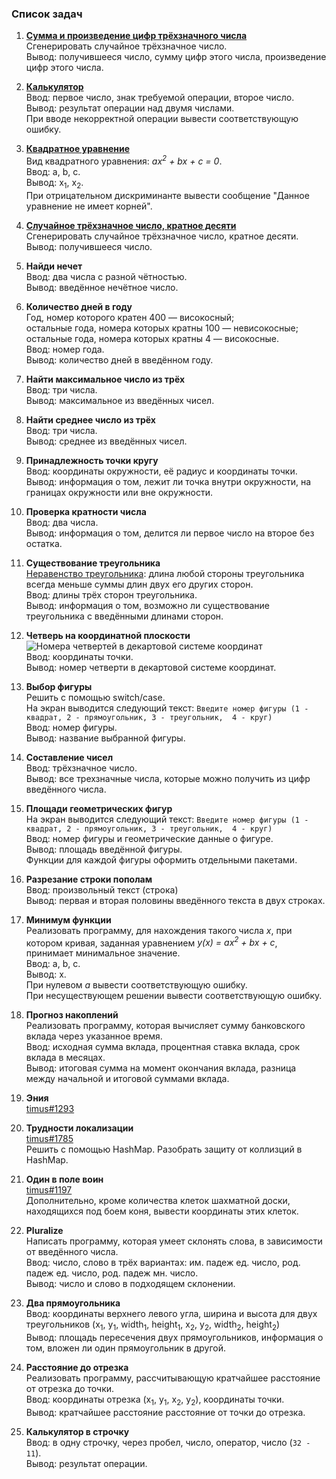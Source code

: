 ### Список задач

1. **[Сумма и произведение цифр трёхзначного числа](1.%20Сумма%20цифр%20трёхзначного%20числа/main.go)**    
Сгенерировать случайное трёхзначное число.    
Вывод: получившееся число, сумму цифр этого числа, произведение цифр этого числа.

1. **[Калькулятор](2.%20Калькулятор/main.go)**    
Ввод: первое число, знак требуемой операции, второе число.    
Вывод: результат операции над двумя числами.    
При вводе некорректной операции вывести соответствующую ошибку.

1. **[Квадратное уравнение](3.%20Квадратное%20уравнение/main.go)**    
Вид квадратного уравнения: *ax<sup>2</sup> + bx + c = 0*.    
Ввод: a, b, c.    
Вывод: x<sub>1</sub>, x<sub>2</sub>.    
При отрицательном дискриминанте вывести сообщение "Данное уравнение не имеет корней".

1. **[Случайное трёхзначное число, кратное десяти](4.%20Случайное%20трехзначное%20число/main.go)**    
Сгенерировать случайное трёхзначное число, кратное десяти.    
Вывод: получившееся число.

1. **Найди нечет**    
Ввод: два числа с разной чётностью.    
Вывод: введённое нечётное число.

1. **Количество дней в году**    
Год, номер которого кратен 400 — високосный;    
остальные года, номера которых кратны 100 — невисокосные;    
остальные года, номера которых кратны 4 — високосные.    
Ввод: номер года.    
Вывод: количество дней в введённом году.

1. **Найти максимальное число из трёх**    
Ввод: три числа.    
Вывод: максимальное из введённых чисел.

1. **Найти среднее число из трёх**    
Ввод: три числа.    
Вывод: среднее из введённых чисел.

1. **Принадлежность точки кругу**    
Ввод: координаты окружности, её радиус и координаты точки.    
Вывод: информация о том, лежит ли точка внутри окружности, на границах окружности или вне окружности.

1. **Проверка кратности числа**    
Ввод: два числа.    
Вывод: информация о том, делится ли первое число на второе без остатка.

1. **Существование треугольника**    
[Неравенство треугольника](https://ru.wikipedia.org/wiki/%D0%9D%D0%B5%D1%80%D0%B0%D0%B2%D0%B5%D0%BD%D1%81%D1%82%D0%B2%D0%BE_%D1%82%D1%80%D0%B5%D1%83%D0%B3%D0%BE%D0%BB%D1%8C%D0%BD%D0%B8%D0%BA%D0%B0):
длина любой стороны треугольника всегда меньше суммы длин двух его других сторон.    
Ввод: длины трёх сторон треугольника.    
Вывод: информация о том, возможно ли существование треугольника с введёнными длинами сторон.

1. **Четверь на координатной плоскости**    
![Номера четвертей в декартовой системе координат](http://www.mathematics-repetition.com/wp-content/uploads/2012/10/140.jpg)    
Ввод: координаты точки.    
Вывод: номер четверти в декартовой системе координат.

1. **Выбор фигуры**    
Решить с помощью switch/case.    
На экран выводится следующий текст: `Введите номер фигуры (1 - квадрат, 2 - прямоугольник, 3 - треугольник,  4 - круг)`    
Ввод: номер фигуры.    
Вывод: название выбранной фигуры.

1. **Составление чисел**    
Ввод: трёхзначное число.    
Вывод: все трехзначные числа, которые можно получить из цифр введённого числа.

1. **Площади геометрических фигур**    
На экран выводится следующий текст: `Введите номер фигуры (1 - квадрат, 2 - прямоугольник, 3 - треугольник,  4 - круг)`    
Ввод: номер фигуры и геометрические данные о фигуре.    
Вывод: площадь введённой фигуры.    
Функции для каждой фигуры оформить отдельными пакетами.

1. **Разрезание строки пополам**    
Ввод: произвольный текст (строка)    
Вывод: первая и вторая половины введённого текста в двух строках.

1. **Минимум функции**    
Реализовать программу, для нахождения такого числа *x*, при котором кривая,
заданная уравнением *y(x) = ax<sup>2</sup> + bx + c*,
принимает минимальное значение.    
Ввод: a, b, c.    
Вывод: x.    
При нулевом *a* вывести соответствующую ошибку.    
При несуществующем решении вывести соответствующую ошибку.

1. **Прогноз накоплений**    
Реализовать программу, которая вычисляет сумму банковского вклада через указанное время.    
Ввод: исходная сумма вклада, процентная ставка вклада, срок вклада в месяцах.    
Вывод: итоговая сумма на момент окончания вклада, разница между начальной и итоговой суммами вклада.

1. **Эния**    
[timus#1293](http://acm.timus.ru/problem.aspx?num=1293)

1. **Трудности локализации**    
[timus#1785](http://acm.timus.ru/problem.aspx?num=1785)    
Решить с помощью HashMap. Разобрать защиту от коллизций в HashMap.    
1. **Один в поле воин**    
[timus#1197](http://acm.timus.ru/problem.aspx?num=1197)    
Дополнительно, кроме количества клеток шахматной доски, находящихся под боем коня, вывести координаты этих клеток.

1. **Pluralize**    
Написать программу, которая умеет склонять слова, в зависимости от введённого числа.    
Ввод: число, слово в трёх вариантах: им. падеж ед. число, род. падеж ед. число, род. падеж мн. число.    
Вывод: число и слово в подходящем склонении.

1. **Два прямоугольника**    
Ввод: координаты верхнего левого угла, ширина и высота для двух треугольников
(x<sub>1</sub>, y<sub>1</sub>, width<sub>1</sub>, height<sub>1</sub>,
x<sub>2</sub>, y<sub>2</sub>, width<sub>2</sub>, height<sub>2</sub>)    
Вывод: площадь пересечения двух прямоугольников, информация о том, вложен ли один прямоугольник в другой.

1. **Расстояние до отрезка**    
Реализовать программу, рассчитывающую кратчайшее расстояние от отрезка до точки.    
Ввод: координаты отрезка (x<sub>1</sub>, y<sub>1</sub>, x<sub>2</sub>, y<sub>2</sub>), координаты точки.    
Вывод: кратчайшее расстояние расстояние от точки до отрезка.

1. **Калькулятор в строчку**    
Ввод: в одну строчку, через пробел, число, оператор, число (`32 - 11`).    
Вывод: результат операции.

